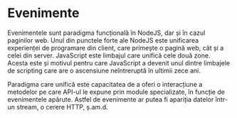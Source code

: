 # Evenimente

Evenimentele sunt paradigma funcțională în NodeJS, dar și în cazul paginilor web. Unul din punctele forte ale NodeJS este unificarea experienței de programare din client, care primește o pagină web, cât și a celei din server. JavaScript este limbajul care unifică cele două zone. Acesta este și motivul pentru care JavaScript a devenit unul dintre limbajele de scripting care are o ascensiune neîntreruptă în ultimii zece ani.

Paradigma care unifică este capacitatea de a oferi o interacțiune a metodelor pe care API-ul le expune prin module specializate, în funcție de evenimentele apărute. Astfel de evenimente ar putea fi apariția datelor într-un stream, o cerere HTTP, ș.am.d.
